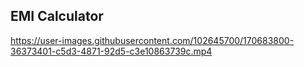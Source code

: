 ## **EMI Calculator**


https://user-images.githubusercontent.com/102645700/170683800-36373401-c5d3-4871-92d5-c3e10863739c.mp4
